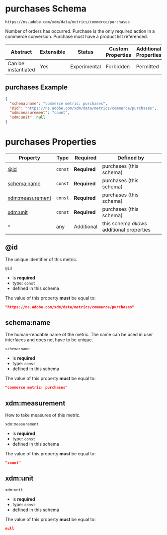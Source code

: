 
# purchases Schema

```
https://ns.adobe.com/xdm/data/metrics/commerce/purchases
```

Number of orders has occurred. Purchase is the only required action in a commerce conversion. Purchase must have a product list referenced.

| Abstract | Extensible | Status | Custom Properties | Additional Properties | Defined In |
|----------|------------|--------|-------------------|-----------------------|------------|
| Can be instantiated | Yes | Experimental | Forbidden | Permitted | [data/purchases.schema.json](data/purchases.schema.json) |

## purchases Example
```json
{
  "schema:name": "commerce metric: purchases",
  "@id": "https://ns.adobe.com/xdm/data/metrics/commerce/purchases",
  "xdm:measurement": "count",
  "xdm:unit": null
}
```

# purchases Properties

| Property | Type | Required | Defined by |
|----------|------|----------|------------|
| [@id](#@id) | `const` | **Required** | purchases (this schema) |
| [schema:name](#schemaname) | `const` | **Required** | purchases (this schema) |
| [xdm:measurement](#xdmmeasurement) | `const` | **Required** | purchases (this schema) |
| [xdm:unit](#xdmunit) | `const` | **Required** | purchases (this schema) |
| `*` | any | Additional | this schema *allows* additional properties |

## @id

The unique identifier of this metric.

`@id`
* is **required**
* type: `const`
* defined in this schema

The value of this property **must** be equal to:

```json
"https://ns.adobe.com/xdm/data/metrics/commerce/purchases"
```





## schema:name

The human-readable name of the metric. The name can be used in user interfaces and does not have to be unique.

`schema:name`
* is **required**
* type: `const`
* defined in this schema

The value of this property **must** be equal to:

```json
"commerce metric: purchases"
```





## xdm:measurement

How to take measures of this metric.

`xdm:measurement`
* is **required**
* type: `const`
* defined in this schema

The value of this property **must** be equal to:

```json
"count"
```





## xdm:unit


`xdm:unit`
* is **required**
* type: `const`
* defined in this schema

The value of this property **must** be equal to:

```json
null
```




